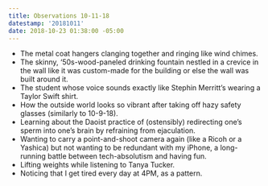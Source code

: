 ```yaml
---
title: Observations 10-11-18
datestamp: '20181011'
date: 2018-10-23 01:38:00 -05:00
---
```


- The metal coat hangers clanging together and ringing like wind chimes.
- The skinny, ‘50s-wood-paneled drinking fountain nestled in a crevice in the wall like it was custom-made for the building or else the wall was built around it.
- The student whose voice sounds exactly like Stephin Merritt’s wearing a Taylor Swift shirt.
- How the outside world looks so vibrant after taking off hazy safety glasses (similarly to 10-9-18).
- Learning about the Daoist practice of (ostensibly) redirecting one’s sperm into one’s brain by refraining from ejaculation.
- Wanting to carry a point-and-shoot camera again (like a Ricoh or a Yashica) but not wanting to be redundant with my iPhone, a long-running battle between tech-absolutism and having fun.
- Lifting weights while listening to Tanya Tucker.
- Noticing that I get tired every day at 4PM, as a pattern.
